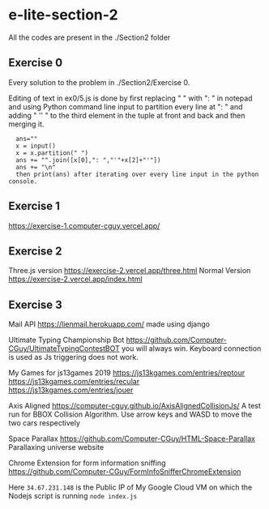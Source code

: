 # e-lite-section-2
All the codes are present in the ./Section2 folder

## Exercise 0

Every solution to the problem in ./Section2/Exercise 0.

Editing of text in ex0/5.js is done by first replacing " " with ": " in notepad and using Python command line input to partition every line at ": " and adding " '' " to the third element in the tuple at front and back and then merging it.
```
  ans=""
  x = input()
  x = x.partition(" ")
  ans += "".join([x[0],": ","'"+x[2]+"'"])
  ans += "\n"
  then print(ans) after iterating over every line input in the python console.
```

## Exercise 1
https://exercise-1.computer-cguy.vercel.app/

## Exercise 2
Three.js version https://exercise-2.vercel.app/three.html
Normal Version https://exercise-2.vercel.app/index.html

## Exercise 3
Mail API https://lienmail.herokuapp.com/ made using django

Ultimate Typing Championship Bot https://github.com/Computer-CGuy/UltimateTypingContestBOT you will always win. Keyboard connection is used as Js triggering does not work.

My Games for js13games 2019 https://js13kgames.com/entries/reptour https://js13kgames.com/entries/recular https://js13kgames.com/entries/jouer 

Axis Aligned https://computer-cguy.github.io/AxisAlignedCollisionJs/ A test run for BBOX Collision Algorithm. Use arrow keys and WASD to move the two cars respectively

Space Parallax https://github.com/Computer-CGuy/HTML-Space-Parallax Parallaxing universe website

Chrome Extension for form information sniffing https://github.com/Computer-CGuy/FormInfoSnifferChromeExtension



Here ```34.67.231.148``` is the Public IP of My Google Cloud VM on which the Nodejs script is running ```node index.js```
